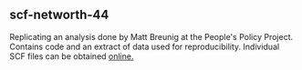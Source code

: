 ## scf-networth-44

Replicating an analysis done by Matt Breunig at the People's Policy Project. Contains code and an extract of data used for reproducibility. Individual SCF files can be obtained [online.](https://www.federalreserve.gov/econres/scfindex.htm)
